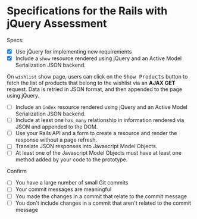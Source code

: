 # Specifications for the Rails with jQuery Assessment

Specs:
- [X] Use jQuery for implementing new requirements
- [X] Include a `show` resource rendered using jQuery and an Active Model Serialization JSON backend.

On `wishlist` show page, users can click on the <kbd>Show Products</kbd> button to fetch the list of products that belong to the wishlist via an **AJAX GET** request. Data is retried in JSON format, and then appended to the page using jQuery.

- [ ] Include an `index` resource rendered using jQuery and an Active Model Serialization JSON backend.
- [ ] Include at least one `has_many` relationship in information rendered via JSON and appended to the DOM.
- [ ] Use your Rails API and a form to create a resource and render the response without a page refresh.
- [ ] Translate JSON responses into Javascript Model Objects.
- [ ] At least one of the Javascript Model Objects must have at least one method added by your code to the prototype.

Confirm
- [ ] You have a large number of small Git commits
- [ ] Your commit messages are meaningful
- [ ] You made the changes in a commit that relate to the commit message
- [ ] You don't include changes in a commit that aren't related to the commit message